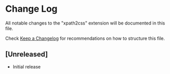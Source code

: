# Change Log

All notable changes to the "xpath2css" extension will be documented in this file.

Check [Keep a Changelog](http://keepachangelog.com/) for recommendations on how to structure this file.

## [Unreleased]

- Initial release